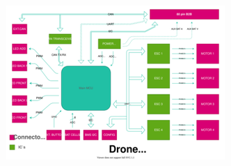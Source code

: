 ![power_board_block_diagram.svg](uploads/7e9247c44d5a675a3d181d98849318b0/power_board_block_diagram.svg)